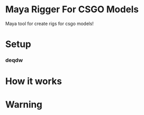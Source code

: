 # Maya Rigger For CSGO Models
Maya tool for create rigs for csgo models!

# Setup
### deqdw






# How it works

# Warning
